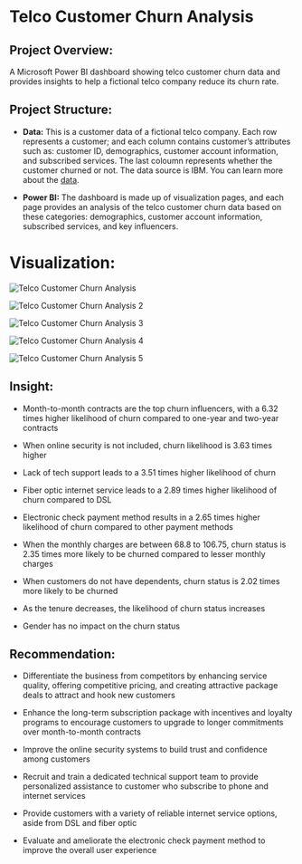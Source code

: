 # Telco Customer Churn Analysis


## Project Overview:
A Microsoft Power BI dashboard showing telco customer churn data and provides insights to help a fictional telco company reduce its churn rate.


## Project Structure:

- **Data:** This is a customer data of a  fictional telco company. Each row represents a customer; and each column contains customer’s attributes such as: customer ID, demographics, customer account information, and subscribed services. The last coloumn represents whether the customer churned or not. The data source is IBM. You can learn more about the [data](https://www.kaggle.com/datasets/blastchar/telco-customer-churn).

- **Power BI:** The dashboard is made up of visualization pages, and each page provides an analysis of the telco customer churn data based on these categories: demographics, customer account information, subscribed services, and key influencers. 


# Visualization:

![Telco Customer Churn Analysis](https://github.com/Mojisola-Akinseye/Telco-Customer-Churn-Analysis/assets/173897221/539538b6-e672-40a4-af29-7e08677a04f7)

![Telco Customer Churn Analysis 2](https://github.com/Mojisola-Akinseye/Telco-Customer-Churn-Analysis/assets/173897221/16fd5c84-d8ad-425e-a95f-e7bc280c5052)

![Telco Customer Churn Analysis 3](https://github.com/Mojisola-Akinseye/Telco-Customer-Churn-Analysis/assets/173897221/93831175-2dc1-4e66-9822-cb051a336525)

![Telco Customer Churn Analysis 4](https://github.com/Mojisola-Akinseye/Telco-Customer-Churn-Analysis/assets/173897221/a51d56e8-e94e-4729-af7f-9458e706d2a6)

![Telco Customer Churn Analysis 5](https://github.com/Mojisola-Akinseye/Telco-Customer-Churn-Analysis/assets/173897221/f2629729-101f-4e14-984e-5f7d3d897db6)


## Insight:

- Month-to-month contracts are the top churn influencers, with a 6.32 times higher likelihood of churn compared to one-year and two-year contracts

- When online security is not included, churn likelihood is 3.63 times higher

- Lack of tech support leads to a 3.51 times higher likelihood of churn

- Fiber optic internet service leads to a 2.89 times higher likelihood of churn compared to DSL

- Electronic check payment method results in a 2.65 times higher likelihood of churn compared to other payment methods

- When the monthly charges are between 68.8 to 106.75, churn status is 2.35 times more likely to be churned compared to lesser monthly charges

- When customers do not have dependents, churn status is 2.02 times more likely to be churned

- As the tenure decreases, the likelihood of churn status increases

- Gender has no impact on the churn status


## Recommendation: 

- Differentiate the business from competitors by enhancing service quality, offering competitive pricing, and creating attractive package deals to attract and hook new customers

- Enhance the long-term subscription package with incentives and loyalty programs to encourage customers to upgrade to longer commitments over month-to-month contracts

- Improve the online security systems to build trust and confidence among customers

- Recruit and train a dedicated technical support team to provide personalized assistance to customer who subscribe to phone and internet services

- Provide customers with a variety of reliable internet service options, aside from DSL and fiber optic

- Evaluate and ameliorate the electronic check payment method to improve the overall user experience
